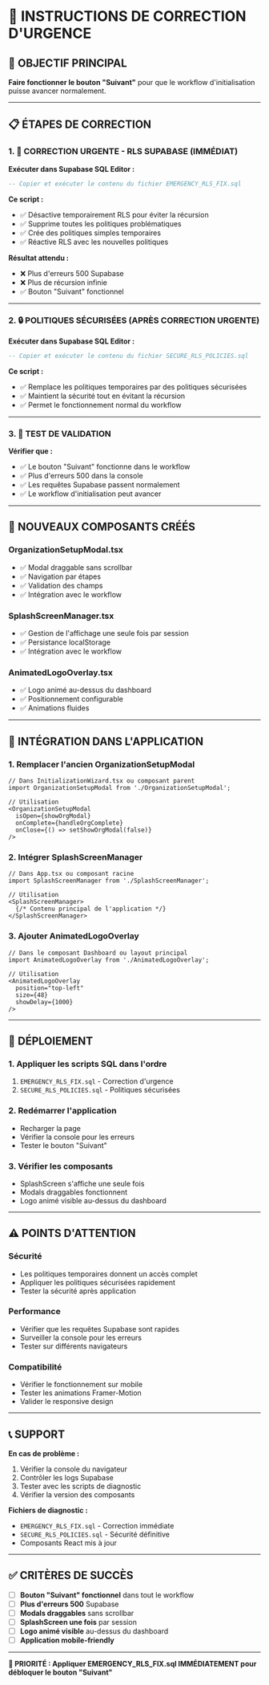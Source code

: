 # 🚨 INSTRUCTIONS DE CORRECTION D'URGENCE

## 🎯 OBJECTIF PRINCIPAL
**Faire fonctionner le bouton "Suivant"** pour que le workflow d'initialisation puisse avancer normalement.

---

## 📋 ÉTAPES DE CORRECTION

### 1. 🚨 CORRECTION URGENTE - RLS SUPABASE (IMMÉDIAT)

**Exécuter dans Supabase SQL Editor :**

```sql
-- Copier et exécuter le contenu du fichier EMERGENCY_RLS_FIX.sql
```

**Ce script :**
- ✅ Désactive temporairement RLS pour éviter la récursion
- ✅ Supprime toutes les politiques problématiques
- ✅ Crée des politiques simples temporaires
- ✅ Réactive RLS avec les nouvelles politiques

**Résultat attendu :**
- ❌ Plus d'erreurs 500 Supabase
- ❌ Plus de récursion infinie
- ✅ Bouton "Suivant" fonctionnel

---

### 2. 🔒 POLITIQUES SÉCURISÉES (APRÈS CORRECTION URGENTE)

**Exécuter dans Supabase SQL Editor :**

```sql
-- Copier et exécuter le contenu du fichier SECURE_RLS_POLICIES.sql
```

**Ce script :**
- ✅ Remplace les politiques temporaires par des politiques sécurisées
- ✅ Maintient la sécurité tout en évitant la récursion
- ✅ Permet le fonctionnement normal du workflow

---

### 3. 🧪 TEST DE VALIDATION

**Vérifier que :**
- ✅ Le bouton "Suivant" fonctionne dans le workflow
- ✅ Plus d'erreurs 500 dans la console
- ✅ Les requêtes Supabase passent normalement
- ✅ Le workflow d'initialisation peut avancer

---

## 📱 NOUVEAUX COMPOSANTS CRÉÉS

### OrganizationSetupModal.tsx
- ✅ Modal draggable sans scrollbar
- ✅ Navigation par étapes
- ✅ Validation des champs
- ✅ Intégration avec le workflow

### SplashScreenManager.tsx
- ✅ Gestion de l'affichage une seule fois par session
- ✅ Persistance localStorage
- ✅ Intégration avec le workflow

### AnimatedLogoOverlay.tsx
- ✅ Logo animé au-dessus du dashboard
- ✅ Positionnement configurable
- ✅ Animations fluides

---

## 🔧 INTÉGRATION DANS L'APPLICATION

### 1. Remplacer l'ancien OrganizationSetupModal
```tsx
// Dans InitializationWizard.tsx ou composant parent
import OrganizationSetupModal from './OrganizationSetupModal';

// Utilisation
<OrganizationSetupModal
  isOpen={showOrgModal}
  onComplete={handleOrgComplete}
  onClose={() => setShowOrgModal(false)}
/>
```

### 2. Intégrer SplashScreenManager
```tsx
// Dans App.tsx ou composant racine
import SplashScreenManager from './SplashScreenManager';

// Utilisation
<SplashScreenManager>
  {/* Contenu principal de l'application */}
</SplashScreenManager>
```

### 3. Ajouter AnimatedLogoOverlay
```tsx
// Dans le composant Dashboard ou layout principal
import AnimatedLogoOverlay from './AnimatedLogoOverlay';

// Utilisation
<AnimatedLogoOverlay 
  position="top-left"
  size={48}
  showDelay={1000}
/>
```

---

## 🚀 DÉPLOIEMENT

### 1. Appliquer les scripts SQL dans l'ordre
1. `EMERGENCY_RLS_FIX.sql` - Correction d'urgence
2. `SECURE_RLS_POLICIES.sql` - Politiques sécurisées

### 2. Redémarrer l'application
- Recharger la page
- Vérifier la console pour les erreurs
- Tester le bouton "Suivant"

### 3. Vérifier les composants
- SplashScreen s'affiche une seule fois
- Modals draggables fonctionnent
- Logo animé visible au-dessus du dashboard

---

## ⚠️ POINTS D'ATTENTION

### Sécurité
- Les politiques temporaires donnent un accès complet
- Appliquer les politiques sécurisées rapidement
- Tester la sécurité après application

### Performance
- Vérifier que les requêtes Supabase sont rapides
- Surveiller la console pour les erreurs
- Tester sur différents navigateurs

### Compatibilité
- Vérifier le fonctionnement sur mobile
- Tester les animations Framer-Motion
- Valider le responsive design

---

## 📞 SUPPORT

**En cas de problème :**
1. Vérifier la console du navigateur
2. Contrôler les logs Supabase
3. Tester avec les scripts de diagnostic
4. Vérifier la version des composants

**Fichiers de diagnostic :**
- `EMERGENCY_RLS_FIX.sql` - Correction immédiate
- `SECURE_RLS_POLICIES.sql` - Sécurité définitive
- Composants React mis à jour

---

## ✅ CRITÈRES DE SUCCÈS

- [ ] **Bouton "Suivant" fonctionnel** dans tout le workflow
- [ ] **Plus d'erreurs 500** Supabase
- [ ] **Modals draggables** sans scrollbar
- [ ] **SplashScreen une fois** par session
- [ ] **Logo animé visible** au-dessus du dashboard
- [ ] **Application mobile-friendly**

---

**🎯 PRIORITÉ : Appliquer EMERGENCY_RLS_FIX.sql IMMÉDIATEMENT pour débloquer le bouton "Suivant"**

